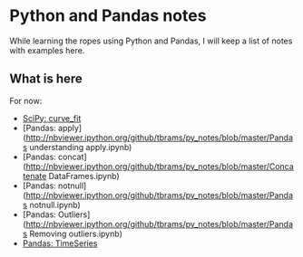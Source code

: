 # Python and Pandas notes

While learning the ropes using Python and Pandas, I will keep a list of notes with examples here. 

## What is here
For now: 
- [SciPy: curve_fit](http://nbviewer.ipython.org/github/tbrams/py_notes/blob/master/Curve%20Fitting%20with%20SciPy.ipynb)
- [Pandas: apply](http://nbviewer.ipython.org/github/tbrams/py_notes/blob/master/Pandas understanding apply.ipynb)
- [Pandas: concat](http://nbviewer.ipython.org/github/tbrams/py_notes/blob/master/Concatenate DataFrames.ipynb)
- [Pandas: notnull](http://nbviewer.ipython.org/github/tbrams/py_notes/blob/master/Pandas notnull.ipynb)
- [Pandas: Outliers](http://nbviewer.ipython.org/github/tbrams/py_notes/blob/master/Pandas Removing outliers.ipynb) 
- [Pandas: TimeSeries](http://nbviewer.ipython.org/github/tbrams/py_notes/blob/master/TimeSeries.ipynb) 




